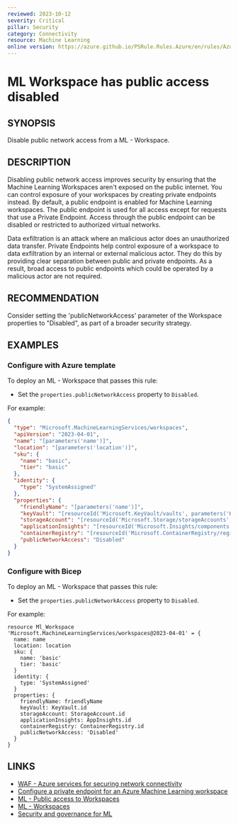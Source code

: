 ```yaml
---
reviewed: 2023-10-12
severity: Critical
pillar: Security
category: Connectivity
resource: Machine Learning
online version: https://azure.github.io/PSRule.Rules.Azure/en/rules/Azure.ML.WrkspPublicAccess/
---
```


# ML Workspace has public access disabled

## SYNOPSIS

Disable public network access from a ML - Workspace.

## DESCRIPTION

Disabling public network access improves security by ensuring that the Machine Learning Workspaces aren't exposed on the public internet.
You can control exposure of your workspaces by creating private endpoints instead.
By default, a public endpoint is enabled for Machine Learning workspaces.
The public endpoint is used for all access except for requests that use a Private Endpoint.
Access through the public endpoint can be disabled or restricted to authorized virtual networks.

Data exfiltration is an attack where an malicious actor does an unauthorized data transfer.
Private Endpoints help control exposure of a workspace to data exfiltration by an internal or external malicious actor.
They do this by providing clear separation between public and private endpoints.
As a result, broad access to public endpoints which could be operated by a malicious actor are not required.
## RECOMMENDATION

Consider setting the 'publicNetworkAccess' parameter of the Workspace properties to "Disabled", as part of a broader security strategy.

## EXAMPLES

### Configure with Azure template

To deploy an ML - Workspace that passes this rule:

- Set the `properties.publicNetworkAccess` property to `Disabled`.

For example:

```json
{
  "type": "Microsoft.MachineLearningServices/workspaces",
  "apiVersion": "2023-04-01",
  "name": "[parameters('name')]",
  "location": "[parameters('location')]",
  "sku": {
    "name": "basic",
    "tier": "basic"
  },
  "identity": {
    "type": "SystemAssigned"
  },
  "properties": {
    "friendlyName": "[parameters('name')]",
    "keyVault": "[resourceId('Microsoft.KeyVault/vaults', parameters('KeyVaultName'))]",
    "storageAccount": "[resourceId('Microsoft.Storage/storageAccounts', parameters('StorageAccountName'))]",
    "applicationInsights": "[resourceId('Microsoft.Insights/components', parameters('AppInsightsName'))]",
    "containerRegistry": "[resourceId('Microsoft.ContainerRegistry/registries', parameters('ContainerRegistryName'))]",
    "publicNetworkAccess": "Disabled"
  }
}
```

### Configure with Bicep

To deploy an ML - Workspace that passes this rule:

- Set the `properties.publicNetworkAccess` property to `Disabled`.

For example:

```bicep
resource Ml_Workspace 'Microsoft.MachineLearningServices/workspaces@2023-04-01' = {
  name: name
  location: location
  sku: {
    name: 'basic'
    tier: 'basic'
  }
  identity: {
    type: 'SystemAssigned'
  }
  properties: {
    friendlyName: friendlyName
    keyVault: KeyVault.id
    storageAccount: StorageAccount.id
    applicationInsights: AppInsights.id
    containerRegistry: ContainerRegistry.id
    publicNetworkAccess: 'Disabled'
  }
}
```

## LINKS

- [WAF - Azure services for securing network connectivity](https://learn.microsoft.com/azure/well-architected/security/design-network-connectivity)
- [Configure a private endpoint for an Azure Machine Learning workspace](https://learn.microsoft.com/azure/machine-learning/how-to-configure-private-link?view=azureml-api-2&tabs=cli)
- [ML - Public access to Workspaces](https://learn.microsoft.com/azure/machine-learning/how-to-secure-workspace-vnet?view=azureml-api-2&tabs=required%2Cpe%2Ccli#public-access-to-workspace)
- [ML - Workspaces](https://learn.microsoft.com/azure/templates/microsoft.machinelearningservices/workspaces?pivots=deployment-language-bicep#workspaceproperties)
- [Security and governance for ML](https://learn.microsoft.com/azure/machine-learning/concept-enterprise-security?view=azureml-api-2)
